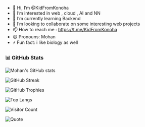 - 👋 Hi, I’m @KidFromKonoha
- 👀 I’m interested in web , cloud , AI and NN
- 🌱 I’m currently learning Backend
- 💞️ I’m looking to collaborate on some interesting web projects
- 📫 How to reach me : https://t.me/KidFromKonoha
- 😄 Pronouns: Mohan
- ⚡ Fun fact: i like biology as well
### 📊 GitHub Stats

![Mohan's GitHub stats](https://github-readme-stats.vercel.app/api?username=KidFromKonoha&show_icons=true&theme=dark)

![GitHub Streak](https://github-readme-streak-stats.herokuapp.com/?user=KidFromKonoha&theme=radical)

![GitHub Trophies](https://github-profile-trophy.vercel.app/?username=KidFromKonoha&theme=dark)


![Top Langs](https://github-readme-stats.vercel.app/api/top-langs/?username=KidFromKonoha&layout=compact&theme=radical)


![Visitor Count](https://komarev.com/ghpvc/?username=KidFromKonoha&color=yellow)

![Quote](https://quotes-github-readme.vercel.app/api?type=horizontal&theme=radical)


